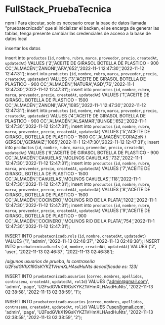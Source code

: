 # FullStack_PruebaTecnica
 
npm i
Para ejecutar, solo es necesario crear la base de datos llamada "pruebatecnicadb" que al inicializar el backen, el se encarga de generar las tablas, tenga presente cambiar las credenciales de acceso a la base de datos local

insertar los datos

insert into `productos` (`id`, `nombre`, `rubro`, `marca`, `proveedor`, `precio`, `createdAt`, `updatedAt`) VALUES ('2','ACEITE DE GIRASOL BOTELLA DE PLASTICO - 900 CC','ALMACÉN','ZANONI','AFA','652','2022-11-1  12:47:30','2022-11-12 12:47:31');
insert into `productos` (`id`, `nombre`, `rubro`, `marca`, `proveedor`, `precio`, `createdAt`, `updatedAt`) VALUES ('3','ACEITE DE GIRASOL BOTELLA DE PLASTICO - 900 CC','ALMACÉN','NATURA','AGD','76','2022-11-1  12:47:30','2022-11-12 12:47:31');
insert into `productos` (`id`, `nombre`, `rubro`, `marca`, `proveedor`, `precio`, `createdAt`, `updatedAt`) VALUES ('1','ACEITE DE GIRASOL BOTELLA DE PLASTICO - 1500 CC','ALMACÉN','ZANONI','AFA','1085','2022-11-1  12:47:30','2022-11-12 12:47:31');
insert into `productos` (`id`, `nombre`, `rubro`, `marca`, `proveedor`, `precio`, `createdAt`, `updatedAt`) VALUES ('4','ACEITE DE GIRASOL BOTELLA DE PLASTICO - 900 CC','ALMACÉN','ALSAMAR','BUNGE','652','2022-11-1  12:47:30','2022-11-12 12:47:31');
insert into `productos` (`id`, `nombre`, `rubro`, `marca`, `proveedor`, `precio`, `createdAt`, `updatedAt`) VALUES ('5','ACEITE DE GIRASOL BOTELLA DE PLASTICO - 1500 CC','ALMACÉN','CORAZóN / GERSOL','GERMAíZ','1085','2022-11-1  12:47:30','2022-11-12 12:47:31');
insert into `productos` (`id`, `nombre`, `rubro`, `marca`, `proveedor`, `precio`, `createdAt`, `updatedAt`) VALUES ('6','ACEITE DE GIRASOL BOTELLA DE PLASTICO - 900 CC','ALMACÉN','CAñUELAS','MOLINOS CAñUELAS','732','2022-11-1  12:47:30','2022-11-12 12:47:31');
insert into `productos` (`id`, `nombre`, `rubro`, `marca`, `proveedor`, `precio`, `createdAt`, `updatedAt`) VALUES ('7','ACEITE DE GIRASOL BOTELLA DE PLASTICO - 1500 CC','ALMACÉN','CAñUELAS','MOLINOS CAñUELAS','118','2022-11-1  12:47:30','2022-11-12 12:47:31');
insert into `productos` (`id`, `nombre`, `rubro`, `marca`, `proveedor`, `precio`, `createdAt`, `updatedAt`) VALUES ('8','ACEITE DE GIRASOL BOTELLA DE PLASTICO - 1500 CC','ALMACÉN','COCINERO','MOLINOS RíO DE LA PLATA','1202','2022-11-1  12:47:30','2022-11-12 12:47:31');
insert into `productos` (`id`, `nombre`, `rubro`, `marca`, `proveedor`, `precio`, `createdAt`, `updatedAt`) VALUES ('9','ACEITE DE GIRASOL BOTELLA DE PLASTICO - 900 CC','ALMACÉN','COCINERO','MOLINOS RíO DE LA PLATA','754','2022-11-1  12:47:30','2022-11-12 12:47:31');


INSERT INTO `pruebatecnicadb`.`rols` (`id`, `nombre`, `createdAt`, `updatedAt`) VALUES ('1', 'admin', '2022-11-13 02:46:37', '2022-11-13 02:46:38');
INSERT INTO `pruebatecnicadb`.`rols` (`id`, `nombre`, `createdAt`, `updatedAt`) VALUES ('2', 'user', '2022-11-13 02:46:37', '2022-11-13 02:46:38');

/*algunos usuarios de prueba, la contraseña U2FsdGVkX19GsKYKZ1VHmXLHAsdHuNts decodificada es: 123*/

INSERT INTO `pruebatecnicadb`.`usuarios` (`correo`, `nombres`, `apellidos`, `contrasena`, `createdAt`, `updatedAt`, `rolId`) VALUES ('admin@gmail.com', 'admin', 'page', 'U2FsdGVkX19GsKYKZ1VHmXLHAsdHuNts', '2022-11-13 02:38:58', '2022-11-13 02:38:59', '1');

INSERT INTO `pruebatecnicadb`.`usuarios` (`correo`, `nombres`, `apellidos`, `contrasena`, `createdAt`, `updatedAt`, `rolId`) VALUES ('user@gmail.com', 'admin', 'page', 'U2FsdGVkX19GsKYKZ1VHmXLHAsdHuNts', '2022-11-13 02:38:58', '2022-11-13 02:38:59', '2');
